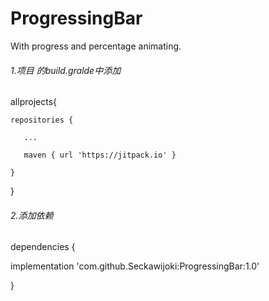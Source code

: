 # ProgressingBar
With progress and percentage animating.

###### 1.项目 的build.gralde中添加

allprojects{

    repositories {
    
       ...  
       
       maven { url 'https://jitpack.io' }
       
    }
    
}

###### 2.添加依赖
dependencies {

  implementation 'com.github.Seckawijoki:ProgressingBar:1.0'
  
}
  
